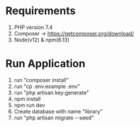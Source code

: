 # Requirements

1. PHP version 7.4
2. Composer -> https://getcomposer.org/download/
3. Node(v12) & npm(6.13)

# Run Application

1. run "composer install"
2. run "cp .env.example .env"
3. run "php artisan key:generate"
4. npm install
5. npm run dev
6. Create database with name "library"
7. run "php artisan migrate --seed"
